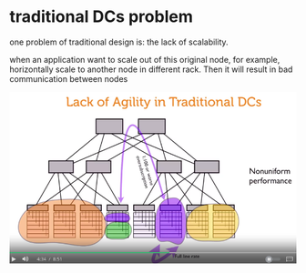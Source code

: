# traditional DCs problem

one problem of traditional design is: the lack of scalability.

when an application want to scale out of this original node, for example, horizontally scale to another node in different rack. Then it will result in bad communication between nodes 

![](2023-04-12-17-55-35.png)